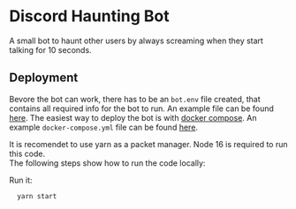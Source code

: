 
# Discord Haunting Bot

A small bot to haunt other users by always screaming when they start talking for 10 seconds.


## Deployment

Bevore the bot can work, there has to be an `bot.env` file created, that contains all required info for the bot to run. An example file can be found [here](.env.example).
The easiest way to deploy the bot is with [docker compose](https://docs.docker.com/compose/). An example `docker-compose.yml` file can be found [here](docker-compose.yml).

It is recomendet to use yarn as a packet manager. Node 16 is required to run this code.\
The following steps show how to run the code locally:

Run it:
```bash
  yarn start
```

